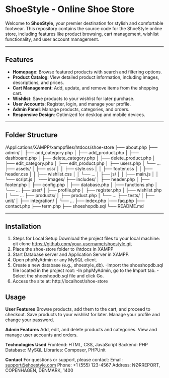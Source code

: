 # ShoeStyle - Online Shoe Store

Welcome to **ShoeStyle**, your premier destination for stylish and comfortable footwear. This repository contains the source code for the ShoeStyle online store, including features like product browsing, cart management, wishlist functionality, and user account management.

---

## **Features**
- **Homepage**: Browse featured products with search and filtering options.
- **Product Catalog**: View detailed product information, including images, descriptions, and prices.
- **Cart Management**: Add, update, and remove items from the shopping cart.
- **Wishlist**: Save products to your wishlist for later purchase.
- **User Accounts**: Register, login, and manage your profile.
- **Admin Panel**: Manage products, categories, and orders.
- **Responsive Design**: Optimized for desktop and mobile devices.

---

## **Folder Structure**
/Applications/XAMPP/xamppfiles/htdocs/shoe-store ├── about.php ├── admin/ │ ├── add_category.php │ ├── add_product.php │ ├── dashboard.php │ ├── delete_category.php │ ├── delete_product.php │ ├── edit_category.php │ ├── edit_product.php │ ├── users.php │ └── ... ├── assets/ │ ├── css/ │ │ ├── style.css │ │ ├── footer.css │ │ ├── header.css │ │ ├── wishlist.css │ │ └── ... │ ├── js/ │ │ ├── main.js │ │ └── script.js │ └── images/ ├── includes/ │ ├── header.php │ ├── footer.php │ ├── config.php │ ├── database.php │ ├── functions.php │ └── ... ├── user/ │ ├── profile.php │ ├── register.php │ ├── wishlist.php │ └── ... ├── products/ │ ├── product.php │ └── ... ├── tests/ │ ├── unit/ │ ├── integration/ │ └── ... ├── index.php ├── faq.php ├── contact.php ├── term.php ├── shoeshopdb.sql └── README.md


---

## **Installation**
1. Steps for Local Setup
   Download the project files to your local machine:
   git clone https://github.com/your-username/shoestyle.git
2. Place the shoe-store folder to /htdocs in XAMPP
3. Start Database server and Application Server in XAMPP.
4. Open phpMyAdmin or any MySQL client.
5. Create a new database (e.g., shoestyle_db).
    -Import the shoeshopdb.sql file located in the project root:
    -In phpMyAdmin, go to the Import tab.
    -Select the shoeshopdb.sql file and click Go.
6. Access the site at:
   http://localhost/shoe-store

## **Usage**
**User Features**
Browse products, add them to the cart, and proceed to checkout.
Save products to your wishlist for later.
Manage your profile and change your password.

**Admin Features**
Add, edit, and delete products and categories.
View and manage user accounts and orders.

**Technologies Used**
Frontend: HTML, CSS, JavaScript
Backend: PHP
Database: MySQL
Libraries: Composer, PHPUnit

**Contact**
For questions or support, please contact:
Email: support@shoestyle.com
Phone: +1 (555) 123-4567
Address: NØRREPORT, COPENHAGEN, DENMARK, 1400


   